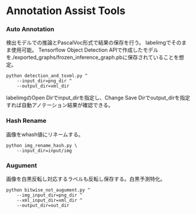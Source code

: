 # Annotation Assist Tools

### Auto Annotation
検出モデルでの推論とPascalVoc形式で結果の保存を行う。
labelimgでそのまま使用可能。
Tensorflow Object Detection APIで作成したモデルを./exported_graphs/frozen_inference_graph.pbに保存されていることを想定。
```
python detection_and_toxml.py ^
    --input_dir=png_dir ^
    --output_dir=xml_dir
```
labelimgのOpen Dirでinput_dirを指定し、Change Save Dirでoutput_dirを指定すれば自動アノテーション結果が確認できる。

### Hash Rename
画像をwhash値にリネームする。
```
python img_rename_hash.py \
    --input_dir=input/img
```

### Augument
画像を白黒反転し対応するラベルも反転し保存する。白黒予測特化。
```
python bitwise_not_augument.py ^
    --img_input_dir=png_dir ^
    --xml_input_dir=xml_dir ^
    --output_dir=out_dir
```
